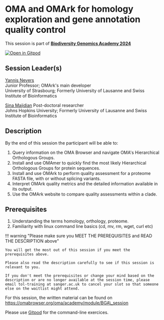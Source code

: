 # OMA and OMArk for homology exploration and gene annotation quality control

This session is part of [**Biodiversity Genomics Academy 2024**](https://thebgacademy.org)

[![Open in Gitpod](https://gitpod.io/button/open-in-gitpod.svg)](https://gitpod.io/#https://github.com/thebgacademy/oma-omark) 

## Session Leader(s)

[Yannis Nevers](https://scholar.google.com/citations?user=glh8MOYAAAAJ&hl=en&oi=ao)  
Junior Professor; OMArk's main developer  
University of Strasbourg; Formerly University of Lausanne and Swiss Institute of Bioinformatics

[Sina Majidian](https://sinamajidian.github.io/)
Post-doctoral researcher  
Johns Hopkins University; Formerly University of Lausanne and Swiss Institute of Bioinformatics


## Description

By the end of this session the participant will be able to:

1. Query information on the OMA Browser and navigate OMA's Hierarchical Orthologous Groups.
2. Install and use OMAmer to quickly find the most likely Hierarchical Orthologous Groups for protein sequences.
3. Install and use OMArk to perform quality assessment for a proteome FASTA file, with or without splicing variants.
4. Interpret OMArk quality metrics and the detailed information available in its output.
5. Use the OMArk website to compare quality assessments within a clade.

## Prerequisites

1. Understanding the terms homology, orthology, proteome.
2. Familiarity with linux command line basics (cd, mv, rm, wget, curl etc)

!!! warning "Please make sure you MEET THE PREREQUISITES and READ THE DESCRIPTION above"

    You will get the most out of this session if you meet the prerequisites above.

    Please also read the description carefully to see if this session is relevant to you.
    
    If you don't meet the prerequisites or change your mind based on the description or are no longer available at the session time, please email tol-training at sanger.ac.uk to cancel your slot so that someone else on the waitlist might attend.

For this session, the written material can be found on https://omabrowser.org/oma/academy/module/BGA\_session

Please use [Gitpod](https://gitpod.io/#https://github.com/thebgacademy/oma-omark) for the command-line exercices.


